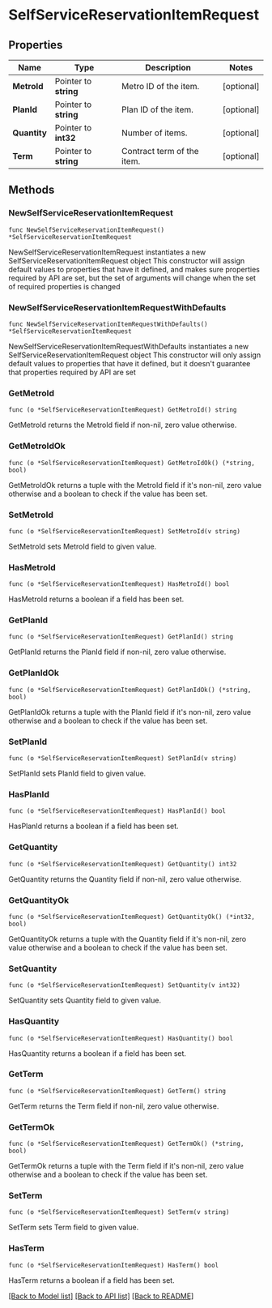 # SelfServiceReservationItemRequest

## Properties

Name | Type | Description | Notes
------------ | ------------- | ------------- | -------------
**MetroId** | Pointer to **string** | Metro ID of the item. | [optional] 
**PlanId** | Pointer to **string** | Plan ID of the item. | [optional] 
**Quantity** | Pointer to **int32** | Number of items. | [optional] 
**Term** | Pointer to **string** | Contract term of the item. | [optional] 

## Methods

### NewSelfServiceReservationItemRequest

`func NewSelfServiceReservationItemRequest() *SelfServiceReservationItemRequest`

NewSelfServiceReservationItemRequest instantiates a new SelfServiceReservationItemRequest object
This constructor will assign default values to properties that have it defined,
and makes sure properties required by API are set, but the set of arguments
will change when the set of required properties is changed

### NewSelfServiceReservationItemRequestWithDefaults

`func NewSelfServiceReservationItemRequestWithDefaults() *SelfServiceReservationItemRequest`

NewSelfServiceReservationItemRequestWithDefaults instantiates a new SelfServiceReservationItemRequest object
This constructor will only assign default values to properties that have it defined,
but it doesn't guarantee that properties required by API are set

### GetMetroId

`func (o *SelfServiceReservationItemRequest) GetMetroId() string`

GetMetroId returns the MetroId field if non-nil, zero value otherwise.

### GetMetroIdOk

`func (o *SelfServiceReservationItemRequest) GetMetroIdOk() (*string, bool)`

GetMetroIdOk returns a tuple with the MetroId field if it's non-nil, zero value otherwise
and a boolean to check if the value has been set.

### SetMetroId

`func (o *SelfServiceReservationItemRequest) SetMetroId(v string)`

SetMetroId sets MetroId field to given value.

### HasMetroId

`func (o *SelfServiceReservationItemRequest) HasMetroId() bool`

HasMetroId returns a boolean if a field has been set.

### GetPlanId

`func (o *SelfServiceReservationItemRequest) GetPlanId() string`

GetPlanId returns the PlanId field if non-nil, zero value otherwise.

### GetPlanIdOk

`func (o *SelfServiceReservationItemRequest) GetPlanIdOk() (*string, bool)`

GetPlanIdOk returns a tuple with the PlanId field if it's non-nil, zero value otherwise
and a boolean to check if the value has been set.

### SetPlanId

`func (o *SelfServiceReservationItemRequest) SetPlanId(v string)`

SetPlanId sets PlanId field to given value.

### HasPlanId

`func (o *SelfServiceReservationItemRequest) HasPlanId() bool`

HasPlanId returns a boolean if a field has been set.

### GetQuantity

`func (o *SelfServiceReservationItemRequest) GetQuantity() int32`

GetQuantity returns the Quantity field if non-nil, zero value otherwise.

### GetQuantityOk

`func (o *SelfServiceReservationItemRequest) GetQuantityOk() (*int32, bool)`

GetQuantityOk returns a tuple with the Quantity field if it's non-nil, zero value otherwise
and a boolean to check if the value has been set.

### SetQuantity

`func (o *SelfServiceReservationItemRequest) SetQuantity(v int32)`

SetQuantity sets Quantity field to given value.

### HasQuantity

`func (o *SelfServiceReservationItemRequest) HasQuantity() bool`

HasQuantity returns a boolean if a field has been set.

### GetTerm

`func (o *SelfServiceReservationItemRequest) GetTerm() string`

GetTerm returns the Term field if non-nil, zero value otherwise.

### GetTermOk

`func (o *SelfServiceReservationItemRequest) GetTermOk() (*string, bool)`

GetTermOk returns a tuple with the Term field if it's non-nil, zero value otherwise
and a boolean to check if the value has been set.

### SetTerm

`func (o *SelfServiceReservationItemRequest) SetTerm(v string)`

SetTerm sets Term field to given value.

### HasTerm

`func (o *SelfServiceReservationItemRequest) HasTerm() bool`

HasTerm returns a boolean if a field has been set.


[[Back to Model list]](../README.md#documentation-for-models) [[Back to API list]](../README.md#documentation-for-api-endpoints) [[Back to README]](../README.md)


